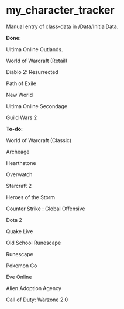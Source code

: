 # my_character_tracker

Manual entry of class-data in /Data/InitialData.

**Done:**

Ultima Online Outlands.

World of Warcraft (Retail)

Diablo 2: Resurrected

Path of Exile

New World

Ultima Online Secondage

Guild Wars 2

**To-do:**

World of Warcraft (Classic)

Archeage

Hearthstone

Overwatch

Starcraft 2

Heroes of the Storm

Counter Strike : Global Offensive

Dota 2

Quake Live

Old School Runescape

Runescape

Pokemon Go

Eve Online

Alien Adoption Agency

Call of Duty: Warzone 2.0

